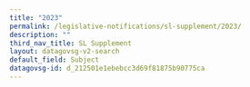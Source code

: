 ```yaml
---
title: "2023"
permalink: /legislative-notifications/sl-supplement/2023/
description: ""
third_nav_title: SL Supplement
layout: datagovsg-v2-search
default_field: Subject
datagovsg-id: d_212501e1ebebcc3d69f81875b90775ca
---
```

